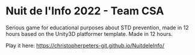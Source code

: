 # Nuit de l'Info 2022 - Team CSA

Serious game for educational purposes about STD prevention, made in 12 hours based on the Unity3D platformer template. Made in 12 hours.

Play it here: https://christopherpeters-git.github.io/NuitdeleInfo/ 
